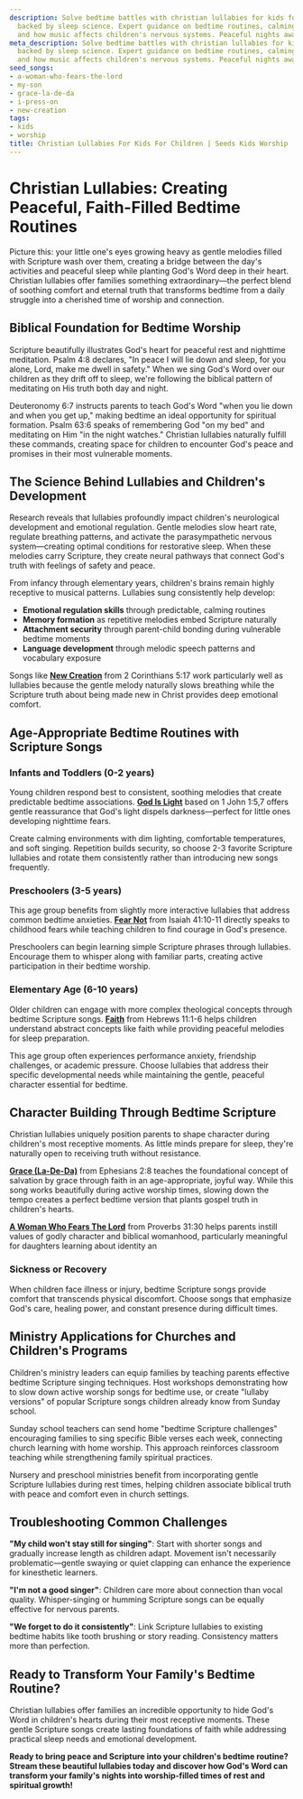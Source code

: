 ```yaml
---
description: Solve bedtime battles with christian lullabies for kids for children
  backed by sleep science. Expert guidance on bedtime routines, calming techniques,
  and how music affects children's nervous systems. Peaceful nights await!
meta_description: Solve bedtime battles with christian lullabies for kids for children
  backed by sleep science. Expert guidance on bedtime routines, calming techniques,
  and how music affects children's nervous systems. Peaceful nights await!
seed_songs:
- a-woman-who-fears-the-lord
- my-son
- grace-la-de-da
- i-press-on
- new-creation
tags:
- kids
- worship
title: Christian Lullabies For Kids For Children | Seeds Kids Worship
---
```

# Christian Lullabies: Creating Peaceful, Faith-Filled Bedtime Routines

Picture this: your little one's eyes growing heavy as gentle melodies filled with Scripture wash over them, creating a bridge between the day's activities and peaceful sleep while planting God's Word deep in their heart. Christian lullabies offer families something extraordinary—the perfect blend of soothing comfort and eternal truth that transforms bedtime from a daily struggle into a cherished time of worship and connection.

## Biblical Foundation for Bedtime Worship

Scripture beautifully illustrates God's heart for peaceful rest and nighttime meditation. Psalm 4:8 declares, "In peace I will lie down and sleep, for you alone, Lord, make me dwell in safety." When we sing God's Word over our children as they drift off to sleep, we're following the biblical pattern of meditating on His truth both day and night.

Deuteronomy 6:7 instructs parents to teach God's Word "when you lie down and when you get up," making bedtime an ideal opportunity for spiritual formation. Psalm 63:6 speaks of remembering God "on my bed" and meditating on Him "in the night watches." Christian lullabies naturally fulfill these commands, creating space for children to encounter God's peace and promises in their most vulnerable moments.

## The Science Behind Lullabies and Children's Development

Research reveals that lullabies profoundly impact children's neurological development and emotional regulation. Gentle melodies slow heart rate, regulate breathing patterns, and activate the parasympathetic nervous system—creating optimal conditions for restorative sleep. When these melodies carry Scripture, they create neural pathways that connect God's truth with feelings of safety and peace.

From infancy through elementary years, children's brains remain highly receptive to musical patterns. Lullabies sung consistently help develop:
- **Emotional regulation skills** through predictable, calming routines
- **Memory formation** as repetitive melodies embed Scripture naturally
- **Attachment security** through parent-child bonding during vulnerable bedtime moments
- **Language development** through melodic speech patterns and vocabulary exposure

Songs like **[New Creation](https://seedskidsworship.com/product/new-creation-2-corinthians-517-3/)** from 2 Corinthians 5:17 work particularly well as lullabies because the gentle melody naturally slows breathing while the Scripture truth about being made new in Christ provides deep emotional comfort.

## Age-Appropriate Bedtime Routines with Scripture Songs

### Infants and Toddlers (0-2 years)
Young children respond best to consistent, soothing melodies that create predictable bedtime associations. **[God Is Light](https://seedskidsworship.com/product/god-is-light-1-john-15-7/)** based on 1 John 1:5,7 offers gentle reassurance that God's light dispels darkness—perfect for little ones developing nighttime fears.

Create calming environments with dim lighting, comfortable temperatures, and soft singing. Repetition builds security, so choose 2-3 favorite Scripture lullabies and rotate them consistently rather than introducing new songs frequently.

### Preschoolers (3-5 years)
This age group benefits from slightly more interactive lullabies that address common bedtime anxieties. **[Fear Not](https://seedskidsworship.com/product/fear-not-isaiah-4110-2/)** from Isaiah 41:10-11 directly speaks to childhood fears while teaching children to find courage in God's presence.

Preschoolers can begin learning simple Scripture phrases through lullabies. Encourage them to whisper along with familiar parts, creating active participation in their bedtime worship.

### Elementary Age (6-10 years)
Older children can engage with more complex theological concepts through bedtime Scripture songs. **[Faith](https://seedskidsworship.com/product/faith-hebrews-111-6-2/)** from Hebrews 11:1-6 helps children understand abstract concepts like faith while providing peaceful melodies for sleep preparation.

This age group often experiences performance anxiety, friendship challenges, or academic pressure. Choose lullabies that address their specific developmental needs while maintaining the gentle, peaceful character essential for bedtime.

## Character Building Through Bedtime Scripture

Christian lullabies uniquely position parents to shape character during children's most receptive moments. As little minds prepare for sleep, they're naturally open to receiving truth without resistance.

**[Grace (La-De-Da)](https://seedskidsworship.com/product/grace-la-de-da-ephesians-28/)** from Ephesians 2:8 teaches the foundational concept of salvation by grace through faith in an age-appropriate, joyful way. While this song works beautifully during active worship times, slowing down the tempo creates a perfect bedtime version that plants gospel truth in children's hearts.

**[A Woman Who Fears The Lord](https://seedskidsworship.com/product/a-woman-who-fears-the-lord-proverbs-3130/)** from Proverbs 31:30 helps parents instill values of godly character and biblical womanhood, particularly meaningful for daughters learning about identity an

### Sickness or Recovery
When children face illness or injury, bedtime Scripture songs provide comfort that transcends physical discomfort. Choose songs that emphasize God's care, healing power, and constant presence during difficult times.

## Ministry Applications for Churches and Children's Programs

Children's ministry leaders can equip families by teaching parents effective bedtime Scripture singing techniques. Host workshops demonstrating how to slow down active worship songs for bedtime use, or create "lullaby versions" of popular Scripture songs children already know from Sunday school.

Sunday school teachers can send home "bedtime Scripture challenges" encouraging families to sing specific Bible verses each week, connecting church learning with home worship. This approach reinforces classroom teaching while strengthening family spiritual practices.

Nursery and preschool ministries benefit from incorporating gentle Scripture lullabies during rest times, helping children associate biblical truth with peace and comfort even in church settings.

## Troubleshooting Common Challenges

**"My child won't stay still for singing"**: Start with shorter songs and gradually increase length as children adapt. Movement isn't necessarily problematic—gentle swaying or quiet clapping can enhance the experience for kinesthetic learners.

**"I'm not a good singer"**: Children care more about connection than vocal quality. Whisper-singing or humming Scripture songs can be equally effective for nervous parents.

**"We forget to do it consistently"**: Link Scripture lullabies to existing bedtime habits like tooth brushing or story reading. Consistency matters more than perfection.

## Ready to Transform Your Family's Bedtime Routine?

Christian lullabies offer families an incredible opportunity to hide God's Word in children's hearts during their most receptive moments. These gentle Scripture songs create lasting foundations of faith while addressing practical sleep needs and emotional development.

**Ready to bring peace and Scripture into your children's bedtime routine? Stream these beautiful lullabies today and discover how God's Word can transform your family's nights into worship-filled times of rest and spiritual growth!**

<script type="application/ld+json">
{
  "@context": "https://schema.org",
  "@type": "Article",
  "headline": "Christian Lullabies For Kids For Children",
  "author": {
    "@type": "Organization",
    "name": "Seeds Kids Worship"
  },
  "publisher": {
    "@type": "Organization",
    "name": "Seeds Kids Worship",
    "logo": {
      "@type": "ImageObject",
      "url": "https://seedskidsworship.com/logo.png"
    }
  },
  "datePublished": "2025-09-04T10:04:07.203499",
  "dateModified": "2025-09-04T10:04:07.203512",
  "description": "Solve bedtime battles with christian lullabies for kids for children backed by sleep science. Expert guidance on bedtime routines, calming techniques, and how m",
  "mainEntityOfPage": {
    "@type": "WebPage",
    "@id": "https://seedskidsworship.com/activities/christian-lullabies-for-kids-for-children/"
  }
}
</script>

<script type="application/ld+json">
{
  "@context": "https://schema.org",
  "@type": "Product",
  "name": "A Woman Who Fears The Lord",
  "description": "Character-building song teaching about the virtue and beauty of fearing the Lord",
  "url": "https://seedskidsworship.com/product/a-woman-who-fears-the-lord-proverbs-3130/",
  "brand": {
    "@type": "Brand",
    "name": "Seeds Kids Worship"
  },
  "category": "Children's Christian Music",
  "album": "The Word of God"
}
</script>

<script type="application/ld+json">
{
  "@context": "https://schema.org",
  "@type": "Product",
  "name": "My Son",
  "description": "Scripture song based on Romans 8:37 reminding believers that through Christ's love we are more than conquerors over any trial.",
  "url": "https://seedskidsworship.com/product/my-son-proverbs-311-12-2/",
  "brand": {
    "@type": "Brand",
    "name": "Seeds Kids Worship"
  },
  "category": "Children's Christian Music",
  "album": "I Am With You"
}
</script>

<script type="application/ld+json">
{
  "@context": "https://schema.org",
  "@type": "Product",
  "name": "Grace (La-De-Da)",
  "description": "Joyful song teaching children about salvation by grace through faith from Ephesians 2:8",
  "url": "https://seedskidsworship.com/product/grace-la-de-da-ephesians-28/",
  "brand": {
    "@type": "Brand",
    "name": "Seeds Kids Worship"
  },
  "
